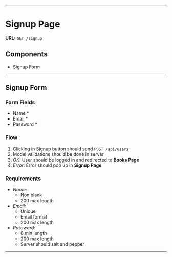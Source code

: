 
---
# Signup Page

**URL:** `GET /signup`

## Components
- Signup Form

---
## Signup Form

### Form Fields
- Name *
- Email *
- Password *

### Flow

1. Clicking in Signup button should send `POST /api/users`
1. Model validations should be done in server
1. *OK:* User should be logged in and redirected to **Books Page**
1. *Error:* Error should pop up in **Signup Page**

### Requirements
- *Name:*
  - Non blank
  - 200 max length
- *Email:*
  - Unique
  - Email format
  - 200 max length
- *Password:*
  - 8 min length
  - 200 max length
  - Server should salt and pepper
---
